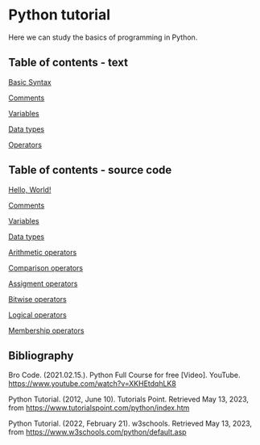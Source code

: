 # Python tutorial

Here we can study the basics of programming in Python.

## Table of contents - text

[Basic Syntax](basicsyntax.md)

[Comments](comments.md)

[Variables](variables.md)

[Data types](datatypes.md)

[Operators](operators.md)

## Table of contents - source code

[Hello, World!](test.py)

[Comments](comments.py)

[Variables](variables.py)

[Data types](datatypes.py)

[Arithmetic operators](arithmetic.py)

[Comparison operators](comparison.py)

[Assigment operators](assigment.py)

[Bitwise operators](bitwise.py)

[Logical operators](logical.py)

[Membership operators](membership.py)

## Bibliography

Bro Code. (2021.02.15.). Python Full Course for free [Video]. YouTube. https://www.youtube.com/watch?v=XKHEtdqhLK8

Python Tutorial. (2012, June 10). Tutorials Point. Retrieved May 13, 2023, from https://www.tutorialspoint.com/python/index.htm

Python Tutorial. (2022, February 21). w3schools. Retrieved May 13, 2023, from https://www.w3schools.com/python/default.asp